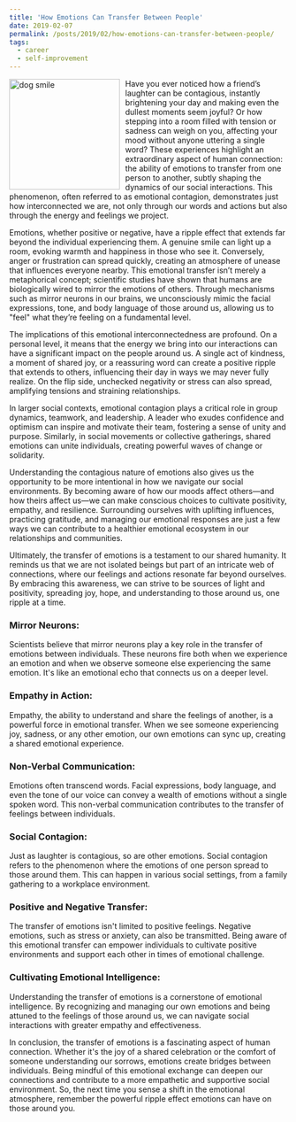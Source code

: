```yaml
---
title: 'How Emotions Can Transfer Between People'
date: 2019-02-07
permalink: /posts/2019/02/how-emotions-can-transfer-between-people/
tags:
  - career
  - self-improvement
---
```


<img width="200" alt="dog smile" src="/images/posts/how-emotions-can-transfer-between-people.png" style="float: left; margin-right: 10px;" /> Have you ever noticed how a friend’s laughter can be contagious, instantly brightening your day and making even the dullest moments seem joyful? Or how stepping into a room filled with tension or sadness can weigh on you, affecting your mood without anyone uttering a single word? These experiences highlight an extraordinary aspect of human connection: the ability of emotions to transfer from one person to another, subtly shaping the dynamics of our social interactions. This phenomenon, often referred to as emotional contagion, demonstrates just how interconnected we are, not only through our words and actions but also through the energy and feelings we project.

Emotions, whether positive or negative, have a ripple effect that extends far beyond the individual experiencing them. A genuine smile can light up a room, evoking warmth and happiness in those who see it. Conversely, anger or frustration can spread quickly, creating an atmosphere of unease that influences everyone nearby. This emotional transfer isn’t merely a metaphorical concept; scientific studies have shown that humans are biologically wired to mirror the emotions of others. Through mechanisms such as mirror neurons in our brains, we unconsciously mimic the facial expressions, tone, and body language of those around us, allowing us to "feel" what they’re feeling on a fundamental level.

The implications of this emotional interconnectedness are profound. On a personal level, it means that the energy we bring into our interactions can have a significant impact on the people around us. A single act of kindness, a moment of shared joy, or a reassuring word can create a positive ripple that extends to others, influencing their day in ways we may never fully realize. On the flip side, unchecked negativity or stress can also spread, amplifying tensions and straining relationships.

In larger social contexts, emotional contagion plays a critical role in group dynamics, teamwork, and leadership. A leader who exudes confidence and optimism can inspire and motivate their team, fostering a sense of unity and purpose. Similarly, in social movements or collective gatherings, shared emotions can unite individuals, creating powerful waves of change or solidarity.

Understanding the contagious nature of emotions also gives us the opportunity to be more intentional in how we navigate our social environments. By becoming aware of how our moods affect others—and how theirs affect us—we can make conscious choices to cultivate positivity, empathy, and resilience. Surrounding ourselves with uplifting influences, practicing gratitude, and managing our emotional responses are just a few ways we can contribute to a healthier emotional ecosystem in our relationships and communities.

Ultimately, the transfer of emotions is a testament to our shared humanity. It reminds us that we are not isolated beings but part of an intricate web of connections, where our feelings and actions resonate far beyond ourselves. By embracing this awareness, we can strive to be sources of light and positivity, spreading joy, hope, and understanding to those around us, one ripple at a time.

### Mirror Neurons:
Scientists believe that mirror neurons play a key role in the transfer of emotions between individuals. These neurons fire both when we experience an emotion and when we observe someone else experiencing the same emotion. It's like an emotional echo that connects us on a deeper level.

### Empathy in Action:
Empathy, the ability to understand and share the feelings of another, is a powerful force in emotional transfer. When we see someone experiencing joy, sadness, or any other emotion, our own emotions can sync up, creating a shared emotional experience.

### Non-Verbal Communication:
Emotions often transcend words. Facial expressions, body language, and even the tone of our voice can convey a wealth of emotions without a single spoken word. This non-verbal communication contributes to the transfer of feelings between individuals.

### Social Contagion:
Just as laughter is contagious, so are other emotions. Social contagion refers to the phenomenon where the emotions of one person spread to those around them. This can happen in various social settings, from a family gathering to a workplace environment.

### Positive and Negative Transfer:
The transfer of emotions isn't limited to positive feelings. Negative emotions, such as stress or anxiety, can also be transmitted. Being aware of this emotional transfer can empower individuals to cultivate positive environments and support each other in times of emotional challenge.

### Cultivating Emotional Intelligence:
Understanding the transfer of emotions is a cornerstone of emotional intelligence. By recognizing and managing our own emotions and being attuned to the feelings of those around us, we can navigate social interactions with greater empathy and effectiveness.

In conclusion, the transfer of emotions is a fascinating aspect of human connection. Whether it's the joy of a shared celebration or the comfort of someone understanding our sorrows, emotions create bridges between individuals. Being mindful of this emotional exchange can deepen our connections and contribute to a more empathetic and supportive social environment. So, the next time you sense a shift in the emotional atmosphere, remember the powerful ripple effect emotions can have on those around you.
